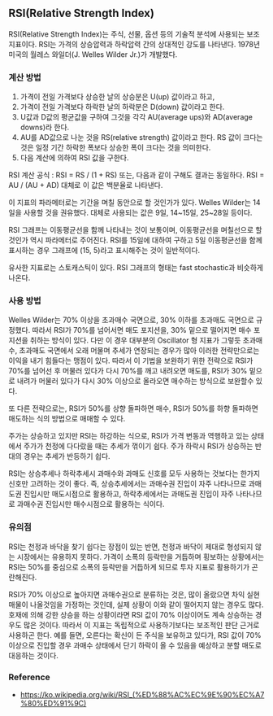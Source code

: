 ## RSI(Relative Strength Index)
RSI(Relative Strength Index)는 주식, 선물, 옵션 등의 기술적 분석에 사용되는 보조지표이다. RSI는 가격의 상승압력과 하락압력 간의 상대적인 강도를 나타낸다. 1978년 미국의 월레스 와일더(J. Welles Wilder Jr.)가 개발했다.

### 계산 방법
1. 가격이 전일 가격보다 상승한 날의 상승분은 U(up) 값이라고 하고,
2. 가격이 전일 가격보다 하락한 날의 하락분은 D(down) 값이라고 한다.
3. U값과 D값의 평균값을 구하여 그것을 각각 AU(average ups)와 AD(average downs)라 한다.
4. AU를 AD값으로 나눈 것을 RS(relative strength) 값이라고 한다. RS 값이 크다는 것은 일정 기간 하락한 폭보다 상승한 폭이 크다는 것을 의미한다.
5. 다음 계산에 의하여 RSI 값을 구한다.

RSI 계산 공식 : RSI = RS / (1 + RS) 또는, 다음과 같이 구해도 결과는 동일하다. RSI = AU / (AU + AD) 대체로 이 값은 백분율로 나타낸다.

이 지표의 파라메터로는 기간을 며칠 동안으로 할 것인가가 있다. Welles Wilder는 14일을 사용할 것을 권유했다. 대체로 사용되는 값은 9일, 14~15일, 25~28일 등이다.

RSI 그래프는 이동평균선을 함께 나타내는 것이 보통이며, 이동평균선을 며칠선으로 할 것인가 역시 파라메터로 주어진다. RSI를 15일에 대하여 구하고 5일 이동평균선을 함께 표시하는 경우 그래프에 (15, 5)라고 표시해주는 것이 일반적이다.

유사한 지표로는 스토캐스틱이 있다. RSI 그래프의 형태는 fast stochastic과 비슷하게 나온다.

### 사용 방법
Welles Wilder는 70% 이상을 초과매수 국면으로, 30% 이하를 초과매도 국면으로 규정했다. 따라서 RSI가 70%를 넘어서면 매도 포지션을, 30% 밑으로 떨어지면 매수 포지션을 취하는 방식이 있다. 다만 이 경우 대부분의 Oscillator 형 지표가 그렇듯 초과매수, 초과매도 국면에서 오래 머물며 추세가 연장되는 경우가 많아 이러한 전략만으로는 이익을 내기 힘들다는 맹점이 있다. 따라서 이 기법을 보완하기 위한 전략으로 RSI가 70%를 넘어선 후 머물러 있다가 다시 70%를 깨고 내려오면 매도를, RSI가 30% 밑으로 내려가 머물러 있다가 다시 30% 이상으로 올라오면 매수하는 방식으로 보완할수 있다.

또 다른 전략으로는, RSI가 50%를 상향 돌파하면 매수, RSI가 50%를 하향 돌파하면 매도하는 식의 방법으로 매매할 수 있다.

주가는 상승하고 있지만 RSI는 하강하는 식으로, RSI가 가격 변동과 역행하고 있는 상태에서 주가가 천정에 다다랐을 때는 추세가 꺾이기 쉽다. 주가 하락시 RSI가 상승하는 반대의 경우는 추세가 반등하기 쉽다.

RSI는 상승추세나 하락추세시 과매수와 과매도 신호를 모두 사용하는 것보다는 한가지 신호만 고려하는 것이 좋다. 즉, 상승추세에서는 과매수권 진입이 자주 나타나므로 과매도권 진입시만 매도시점으로 활용하고, 하락추세에서는 과매도권 진입이 자주 나타나므로 과매수권 진입시만 매수시점으로 활용하는 식이다.

### 유의점
RSI는 천정과 바닥을 찾기 쉽다는 장점이 있는 반면, 천정과 바닥이 제대로 형성되지 않는 시장에서는 유용하지 못하다. 가격이 소폭의 등락만을 거듭하며 횡보하는 상황에서는 RSI는 50%를 중심으로 소폭의 등락만을 거듭하게 되므로 투자 지표로 활용하기가 곤란해진다.

RSI가 70% 이상으로 높아지면 과매수권으로 분류하는 것은, 많이 올랐으면 차익 실현 매물이 나올것임을 가정하는 것인데, 실제 상황이 이와 같이 떨어지지 않는 경우도 많다. 호재에 의해 강한 상승을 하는 상황이라면 RSI 값이 70% 이상이어도 계속 상승하는 경우도 많은 것이다. 따라서 이 지표는 독립적으로 사용하기보다는 보조적인 판단 근거로 사용하곤 한다. 예를 들면, 오른다는 확신이 든 주식을 보유하고 있다가, RSI 값이 70% 이상으로 진입할 경우 과매수 상태에서 단기 하락이 올 수 있음을 예상하고 분할 매도로 대응하는 것이다.

### Reference
- https://ko.wikipedia.org/wiki/RSI_(%ED%88%AC%EC%9E%90%EC%A7%80%ED%91%9C)
